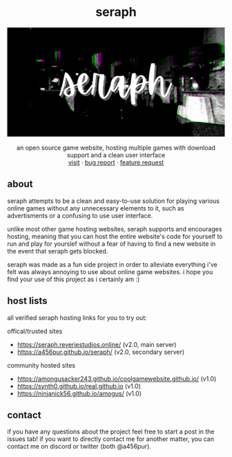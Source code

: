 <h1 align="center">seraph</h1>
<img src="images/seraphbanner.png">

  <p align="center">
    an open source game website, hosting multiple games with download support and a clean user interface
    <br/>
    <a href="https://seraph.reveriestudios.online/">visit</a>
    ·
    <a href="https://github.com/a456pur/seraph/issues">bug report</a>
    ·
    <a href="https://github.com/a456pur/seraph/issues">feature request</a>
  </p>

## about
seraph attempts to be a clean and easy-to-use solution for playing various online games without any unnecessary elements to it, such as advertisments or a confusing to use user interface. 

unlike most other game hosting websites, seraph supports and encourages hosting, meaning that you can host the entire website's code for yourself to run and play for yourslef without a fear of having to find a new website in the event that seraph gets blocked.

seraph was made as a fun side project in order to alleviate everything i've felt was always annoying to use about online game websites. i hope you find your use of this project as i certainly am :)


## host lists
all verified seraph hosting links for you to try out:

offical/trusted sites
- https://seraph.reveriestudios.online/ (v2.0, main server)
- https://a456pur.github.io/seraph/ (v2.0, secondary server)

community hosted sites
- https://amongusacker243.github.io/coolgamewebsite.github.io/ (v1.0)
- https://synth0.github.io/real.github.io (v1.0)
- https://ninjanick56.github.io/amogus/ (v1.0)

## contact
if you have any questions about the project feel free to start a post in the issues tab!
if you want to directly contact me for another matter, you can contact me on discord or twitter (both @a456pur).
